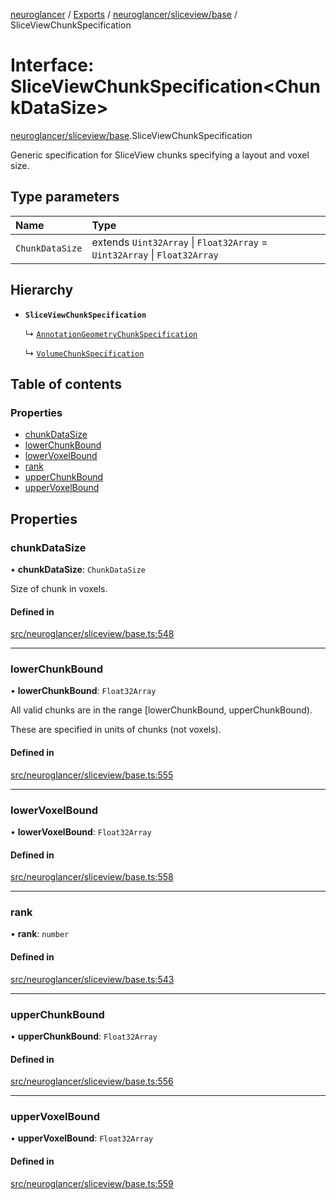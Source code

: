 [neuroglancer](../README.md) / [Exports](../modules.md) / [neuroglancer/sliceview/base](../modules/neuroglancer_sliceview_base.md) / SliceViewChunkSpecification

# Interface: SliceViewChunkSpecification<ChunkDataSize\>

[neuroglancer/sliceview/base](../modules/neuroglancer_sliceview_base.md).SliceViewChunkSpecification

Generic specification for SliceView chunks specifying a layout and voxel size.

## Type parameters

| Name | Type |
| :------ | :------ |
| `ChunkDataSize` | extends `Uint32Array` \| `Float32Array` = `Uint32Array` \| `Float32Array` |

## Hierarchy

- **`SliceViewChunkSpecification`**

  ↳ [`AnnotationGeometryChunkSpecification`](neuroglancer_annotation_base.AnnotationGeometryChunkSpecification.md)

  ↳ [`VolumeChunkSpecification`](neuroglancer_sliceview_volume_base.VolumeChunkSpecification.md)

## Table of contents

### Properties

- [chunkDataSize](neuroglancer_sliceview_base.SliceViewChunkSpecification.md#chunkdatasize)
- [lowerChunkBound](neuroglancer_sliceview_base.SliceViewChunkSpecification.md#lowerchunkbound)
- [lowerVoxelBound](neuroglancer_sliceview_base.SliceViewChunkSpecification.md#lowervoxelbound)
- [rank](neuroglancer_sliceview_base.SliceViewChunkSpecification.md#rank)
- [upperChunkBound](neuroglancer_sliceview_base.SliceViewChunkSpecification.md#upperchunkbound)
- [upperVoxelBound](neuroglancer_sliceview_base.SliceViewChunkSpecification.md#uppervoxelbound)

## Properties

### chunkDataSize

• **chunkDataSize**: `ChunkDataSize`

Size of chunk in voxels.

#### Defined in

[src/neuroglancer/sliceview/base.ts:548](https://github.com/ActiveBrainAtlas2/neuroglancer/blob/91617476/src/neuroglancer/sliceview/base.ts#L548)

___

### lowerChunkBound

• **lowerChunkBound**: `Float32Array`

All valid chunks are in the range [lowerChunkBound, upperChunkBound).

These are specified in units of chunks (not voxels).

#### Defined in

[src/neuroglancer/sliceview/base.ts:555](https://github.com/ActiveBrainAtlas2/neuroglancer/blob/91617476/src/neuroglancer/sliceview/base.ts#L555)

___

### lowerVoxelBound

• **lowerVoxelBound**: `Float32Array`

#### Defined in

[src/neuroglancer/sliceview/base.ts:558](https://github.com/ActiveBrainAtlas2/neuroglancer/blob/91617476/src/neuroglancer/sliceview/base.ts#L558)

___

### rank

• **rank**: `number`

#### Defined in

[src/neuroglancer/sliceview/base.ts:543](https://github.com/ActiveBrainAtlas2/neuroglancer/blob/91617476/src/neuroglancer/sliceview/base.ts#L543)

___

### upperChunkBound

• **upperChunkBound**: `Float32Array`

#### Defined in

[src/neuroglancer/sliceview/base.ts:556](https://github.com/ActiveBrainAtlas2/neuroglancer/blob/91617476/src/neuroglancer/sliceview/base.ts#L556)

___

### upperVoxelBound

• **upperVoxelBound**: `Float32Array`

#### Defined in

[src/neuroglancer/sliceview/base.ts:559](https://github.com/ActiveBrainAtlas2/neuroglancer/blob/91617476/src/neuroglancer/sliceview/base.ts#L559)
